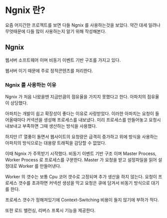 # Ngnix 란?

요즘 어지간한 프로젝트를 보면 다들 Ngnix 를 사용하는것을 보았다. 약간 대세 일려나 무엇때문에 다들 많이 사용하는지 알기 위해 작성해본다.

## Ngnix

웹서버 소프트웨어 이며 비동기 이벤트 기반 구조를 가지고 있다.

웹서버 이기 때문에 주로 정적콘텐츠를 처리한다.



### Ngnix 를 사용하는 이유

Ngnix 가 처음 나왔을땐 지금만큼의 점유율을 가지지 못했다고 한다. 아파치의 점유율이 상당했다.

아파치는 개발이 쉽고 확장성이 좋다는 이유로 사랑받았다. 이러한 아파치는 요청이 들어올때마다 커넥션을 생성해 프로세스를 내보냈다. 미리 프로세스를 만들어놓고 요청시 내보내고 부족하면 그때 생산하는 방식을 사용했다.&#x20;

하지만 IT 열풍이 돌면서 웹사이트의 요청량은 급격히 증가하고 위에 방식을 사용하는 아파치의 방식으로는 대용량 트래픽을 감당할 수 없었다.



이때 Ngnix 가 주목받기 시작했다. 비동기 이벤트 기반 구조 이며 Master Process, Worker Process 로 프로세스를 구분한다.  Master 가 요청을 받고 설정파일을 읽어 설정대로 Worker 를 만들어낸다.

Worker 의 갯수는 보통 Cpu 코어 갯수로 고정되며 추가 생산을 하지 않는다. 요청이 프로세스 갯수를 초과하면 커넥션 생성을 막고 요청은 큐에 담겨서 비동기 방식으로 대기를 한다.

프로세스 갯수가 정해져있기에 Context-Switching 비용이 들지 않기에 부하가 적다.

또한 로드 밸런싱, 리버스 프록시 기능을 제공한다.















